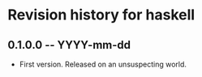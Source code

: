 # Revision history for haskell

## 0.1.0.0 -- YYYY-mm-dd

* First version. Released on an unsuspecting world.
